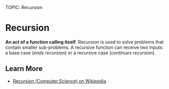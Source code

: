 TOPIC: Recursion

# Recursion

**An act of a function calling itself**. Recursion is used to solve problems that contain
smaller sub-problems. A recursive function can receive two inputs:
a base case (*ends recursion*) or a recursive case (*continues recursion*).

## Learn More

- [Recursion (Computer Science) on Wikipedia](https://en.wikipedia.org/wiki/Recursion%20(computer%20science))
